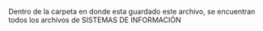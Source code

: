 Dentro de la carpeta en donde esta guardado este archivo, se encuentran todos los archivos de SISTEMAS DE INFORMACIÓN
